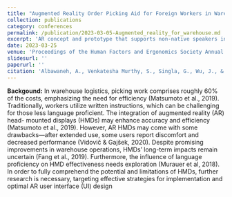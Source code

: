 ```yaml
---
title: "Augmented Reality Order Picking Aid for Foreign Workers in Warehouses"
collection: publications
category: conferences
permalink: /publication/2023-03-05-Augmented_reality_for_warehouse.md
excerpt: 'AR concept and prototype that supports non-native speakers in order picking; discusses inclusive design cues and task-guidance strategies.'
date: 2023-03-25
venue: 'Proceedings of the Human Factors and Ergonomics Society Annual Meeting'
slidesurl: ''
paperurl: ''
citation: 'Albawaneh, A., Venkatesha Murthy, S., Singla, G., Wu, J., & Kim, H. (2023). Augmented Reality Order Picking Aid for Foreign Workers in Warehouses. Proceedings of the Human Factors and Ergonomics Society Annual Meeting, 67(1), 1508-1509. https://doi.org/10.1177/21695067231192868 (Original work published 2023'
---
```


**Backgound:**
In warehouse logistics, picking work comprises roughly 60% of the costs, emphasizing the need for efficiency (Matsumoto et al., 2019). Traditionally, workers utilize written instructions, which can be challenging for those less language proficient. The integration of augmented reality (AR) head- mounted displays (HMDs) may enhance accuracy and efficiency (Matsumoto et al., 2019). However, AR HMDs may come with some drawbacks—after extended use, some users report discomfort and decreased performance (Vidovič & Gajšek, 2020). Despite promising improvements in warehouse operations, HMDs’ long-term impacts remain uncertain (Fang et al., 2019). Furthermore, the influence of language proficiency on HMD effectiveness needs exploration (Murauer et al, 2018). In order to fully comprehend the potential and limitations of HMDs, further research is necessary, targeting effective strategies for implementation and optimal AR user interface (UI) design

